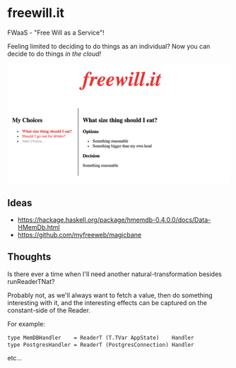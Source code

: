 
# freewill.it

FWaaS - "Free Will as a Service"!

Feeling limited to deciding to do things as an individual? Now you can decide to do things _in the cloud!_

![](https://github.com/sordina/freewill.it/blob/master/frontend/images/freewill.png?raw=true)

## Ideas

* <https://hackage.haskell.org/package/hmemdb-0.4.0.0/docs/Data-HMemDb.html>
* <https://github.com/myfreeweb/magicbane>

## Thoughts

Is there ever a time when I'll need another natural-transformation besides runReaderTNat?

Probably not, as we'll always want to fetch a value, then do something interesting with it,
and the interesting effects can be captured on the constant-side of the Reader.

For example:

    type MemDBHandler    = ReaderT (T.TVar AppState)    Handler
    type PostgresHandler = ReaderT (PostgresConnection) Handler

etc...
